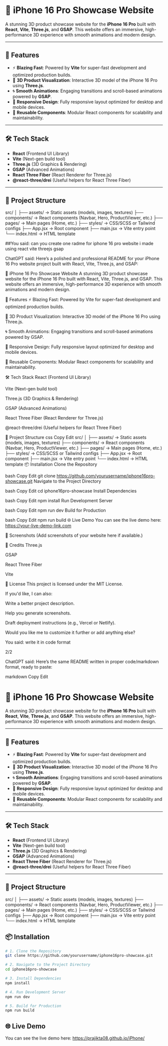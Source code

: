 # 📱 iPhone 16 Pro Showcase Website

A stunning 3D product showcase website for the **iPhone 16 Pro** built with **React**, **Vite**, **Three.js**, and **GSAP**. This website offers an immersive, high-performance 3D experience with smooth animations and modern design.

---

## 🚀 Features

- ⚡ **Blazing Fast**: Powered by **Vite** for super-fast development and optimized production builds.
- 🎨 **3D Product Visualization**: Interactive 3D model of the iPhone 16 Pro using **Three.js**.
- 🌀 **Smooth Animations**: Engaging transitions and scroll-based animations powered by **GSAP**.
- 🌙 **Responsive Design**: Fully responsive layout optimized for desktop and mobile devices.
- 🧩 **Reusable Components**: Modular React components for scalability and maintainability.

---

## 🛠️ Tech Stack

- **React** (Frontend UI Library)
- **Vite** (Next-gen build tool)
- **Three.js** (3D Graphics & Rendering)
- **GSAP** (Advanced Animations)
- **React Three Fiber** (React Renderer for Three.js)
- **@react-three/drei** (Useful helpers for React Three Fiber)

---

## 📂 Project Structure

src/
│
├── assets/ → Static assets (models, images, textures)
├── components/ → React components (Navbar, Hero, ProductViewer, etc.)
├── pages/ → Main pages (Home, etc.)
├── styles/ → CSS/SCSS or Tailwind configs
├── App.jsx → Root component
├── main.jsx → Vite entry point
└── index.html → HTML template

##You said:
can you create one radme for iphone 16 pro website i made using react vite threejs gsap


ChatGPT said:
Here’s a polished and professional README for your iPhone 16 Pro website project built with React, Vite, Three.js, and GSAP:

📱 iPhone 16 Pro Showcase Website
A stunning 3D product showcase website for the iPhone 16 Pro built with React, Vite, Three.js, and GSAP. This website offers an immersive, high-performance 3D experience with smooth animations and modern design.

🚀 Features
⚡ Blazing Fast: Powered by Vite for super-fast development and optimized production builds.

🎨 3D Product Visualization: Interactive 3D model of the iPhone 16 Pro using Three.js.

🌀 Smooth Animations: Engaging transitions and scroll-based animations powered by GSAP.

🌙 Responsive Design: Fully responsive layout optimized for desktop and mobile devices.

🧩 Reusable Components: Modular React components for scalability and maintainability.

🛠️ Tech Stack
React (Frontend UI Library)

Vite (Next-gen build tool)

Three.js (3D Graphics & Rendering)

GSAP (Advanced Animations)

React Three Fiber (React Renderer for Three.js)

@react-three/drei (Useful helpers for React Three Fiber)

📂 Project Structure
css
Copy
Edit
src/
│
├── assets/          → Static assets (models, images, textures)
├── components/      → React components (Navbar, Hero, ProductViewer, etc.)
├── pages/           → Main pages (Home, etc.)
├── styles/          → CSS/SCSS or Tailwind configs
├── App.jsx          → Root component
├── main.jsx         → Vite entry point
└── index.html       → HTML template
📦 Installation
Clone the Repository

bash
Copy
Edit
git clone https://github.com/yourusername/iphone16pro-showcase.git
Navigate to the Project Directory

bash
Copy
Edit
cd iphone16pro-showcase
Install Dependencies

bash
Copy
Edit
npm install
Run Development Server

bash
Copy
Edit
npm run dev
Build for Production

bash
Copy
Edit
npm run build
🌐 Live Demo
You can see the live demo here:
https://your-live-demo-link.com

🎨 Screenshots
(Add screenshots of your website here if available.)

🙌 Credits
Three.js

GSAP

React Three Fiber

Vite

📄 License
This project is licensed under the MIT License.

If you'd like, I can also:

Write a better project description.

Help you generate screenshots.

Draft deployment instructions (e.g., Vercel or Netlify).

Would you like me to customize it further or add anything else?








You said:
write it in code format



2/2

ChatGPT said:
Here’s the same README written in proper code/markdown format, ready to paste:

markdown
Copy
Edit
# 📱 iPhone 16 Pro Showcase Website

A stunning 3D product showcase website for the **iPhone 16 Pro** built with **React**, **Vite**, **Three.js**, and **GSAP**. This website offers an immersive, high-performance 3D experience with smooth animations and modern design.

---

## 🚀 Features

- ⚡ **Blazing Fast**: Powered by **Vite** for super-fast development and optimized production builds.
- 🎨 **3D Product Visualization**: Interactive 3D model of the iPhone 16 Pro using **Three.js**.
- 🌀 **Smooth Animations**: Engaging transitions and scroll-based animations powered by **GSAP**.
- 🌙 **Responsive Design**: Fully responsive layout optimized for desktop and mobile devices.
- 🧩 **Reusable Components**: Modular React components for scalability and maintainability.

---

## 🛠️ Tech Stack

- **React** (Frontend UI Library)
- **Vite** (Next-gen build tool)
- **Three.js** (3D Graphics & Rendering)
- **GSAP** (Advanced Animations)
- **React Three Fiber** (React Renderer for Three.js)
- **@react-three/drei** (Useful helpers for React Three Fiber)

---

## 📂 Project Structure

src/
│
├── assets/ → Static assets (models, images, textures)
├── components/ → React components (Navbar, Hero, ProductViewer, etc.)
├── pages/ → Main pages (Home, etc.)
├── styles/ → CSS/SCSS or Tailwind configs
├── App.jsx → Root component
├── main.jsx → Vite entry point
└── index.html → HTML template


## 📦 Installation

```bash
# 1. Clone the Repository
git clone https://github.com/yourusername/iphone16pro-showcase.git

# 2. Navigate to the Project Directory
cd iphone16pro-showcase

# 3. Install Dependencies
npm install

# 4. Run Development Server
npm run dev

# 5. Build for Production
npm run build
```

## 🌐 Live Demo
You can see the live demo here:
https://prajikta08.github.io/iPhone/
